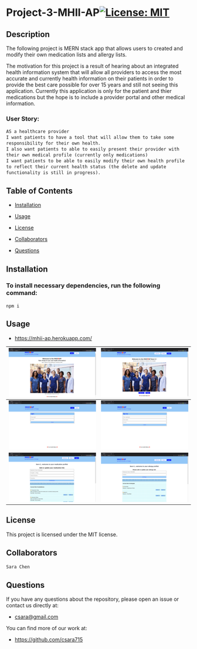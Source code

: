 # Project-3-MHII-AP[![License: MIT](https://img.shields.io/badge/License-MIT-yellow.svg)](https://opensource.org/licenses/MIT)

## Description

The following project is MERN stack app that allows users to created and modify their own medication lists and allergy lists.

The motivation for this project is a result of hearing about an integrated health information system that will allow all providers to access the most accurate and currently health information on their patients in order to provide the best care possible for over 15 years and still not seeing this application. Currently this application is only for the patient and thier medications but the hope is to include a provider portal and other medical information.

### User Story:

```
AS a healthcare provider
I want patients to have a tool that will allow them to take some responsibility for their own health.
I also want patients to able to easily present their provider with their own medical profile (currently only medications)
I want patients to be able to easily modify their own health profile to reflect their current health status (the delete and update functionality is still in progress).
```

## Table of Contents

- [Installation](#installation)

- [Usage](#usage)

- [License](#license)

- [Collaborators](#collaborators)

- [Questions](#questions)

## Installation

### To install necessary dependencies, run the following command:

```
npm i
```

## Usage

- https://mhii-ap.herokuapp.com/

|        ![Home](./assets/images/Home.png)        |   ![Profile](./assets/images/Profile.png)   |
| :---------------------------------------------: | :-----------------------------------------: |
|       ![Login](./assets/images/Login.png)       |    ![Signup](./assets/images/SignUp.png)    |
| ![Medications](./assets/images/Medications.png) | ![Allergies](./assets/images/Allergies.png) |

## License

This project is licensed under the MIT license.

## Collaborators

```
Sara Chen

```

## Questions

If you have any questions about the repository, please open an issue or contact us directly at:

- csara@gmail.com

You can find more of our work at:

- https://github.com/csara715

